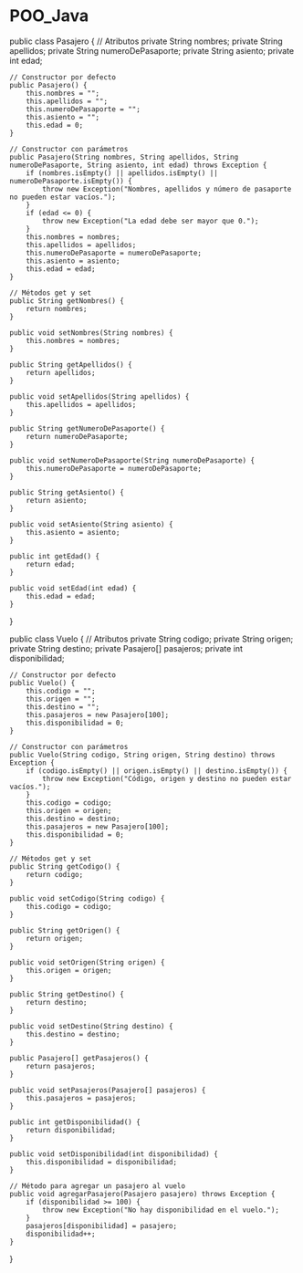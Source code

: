 # POO_Java

public class Pasajero {
    // Atributos
    private String nombres;
    private String apellidos;
    private String numeroDePasaporte;
    private String asiento;
    private int edad;

    // Constructor por defecto
    public Pasajero() {
        this.nombres = "";
        this.apellidos = "";
        this.numeroDePasaporte = "";
        this.asiento = "";
        this.edad = 0;
    }

    // Constructor con parámetros
    public Pasajero(String nombres, String apellidos, String numeroDePasaporte, String asiento, int edad) throws Exception {
        if (nombres.isEmpty() || apellidos.isEmpty() || numeroDePasaporte.isEmpty()) {
            throw new Exception("Nombres, apellidos y número de pasaporte no pueden estar vacíos.");
        }
        if (edad <= 0) {
            throw new Exception("La edad debe ser mayor que 0.");
        }
        this.nombres = nombres;
        this.apellidos = apellidos;
        this.numeroDePasaporte = numeroDePasaporte;
        this.asiento = asiento;
        this.edad = edad;
    }

    // Métodos get y set
    public String getNombres() {
        return nombres;
    }

    public void setNombres(String nombres) {
        this.nombres = nombres;
    }

    public String getApellidos() {
        return apellidos;
    }

    public void setApellidos(String apellidos) {
        this.apellidos = apellidos;
    }

    public String getNumeroDePasaporte() {
        return numeroDePasaporte;
    }

    public void setNumeroDePasaporte(String numeroDePasaporte) {
        this.numeroDePasaporte = numeroDePasaporte;
    }

    public String getAsiento() {
        return asiento;
    }

    public void setAsiento(String asiento) {
        this.asiento = asiento;
    }

    public int getEdad() {
        return edad;
    }

    public void setEdad(int edad) {
        this.edad = edad;
    }
}

public class Vuelo {
    // Atributos
    private String codigo;
    private String origen;
    private String destino;
    private Pasajero[] pasajeros;
    private int disponibilidad;

    // Constructor por defecto
    public Vuelo() {
        this.codigo = "";
        this.origen = "";
        this.destino = "";
        this.pasajeros = new Pasajero[100];
        this.disponibilidad = 0;
    }

    // Constructor con parámetros
    public Vuelo(String codigo, String origen, String destino) throws Exception {
        if (codigo.isEmpty() || origen.isEmpty() || destino.isEmpty()) {
            throw new Exception("Código, origen y destino no pueden estar vacíos.");
        }
        this.codigo = codigo;
        this.origen = origen;
        this.destino = destino;
        this.pasajeros = new Pasajero[100];
        this.disponibilidad = 0;
    }

    // Métodos get y set
    public String getCodigo() {
        return codigo;
    }

    public void setCodigo(String codigo) {
        this.codigo = codigo;
    }

    public String getOrigen() {
        return origen;
    }

    public void setOrigen(String origen) {
        this.origen = origen;
    }

    public String getDestino() {
        return destino;
    }

    public void setDestino(String destino) {
        this.destino = destino;
    }

    public Pasajero[] getPasajeros() {
        return pasajeros;
    }

    public void setPasajeros(Pasajero[] pasajeros) {
        this.pasajeros = pasajeros;
    }

    public int getDisponibilidad() {
        return disponibilidad;
    }

    public void setDisponibilidad(int disponibilidad) {
        this.disponibilidad = disponibilidad;
    }

    // Método para agregar un pasajero al vuelo
    public void agregarPasajero(Pasajero pasajero) throws Exception {
        if (disponibilidad >= 100) {
            throw new Exception("No hay disponibilidad en el vuelo.");
        }
        pasajeros[disponibilidad] = pasajero;
        disponibilidad++;
    }
}
